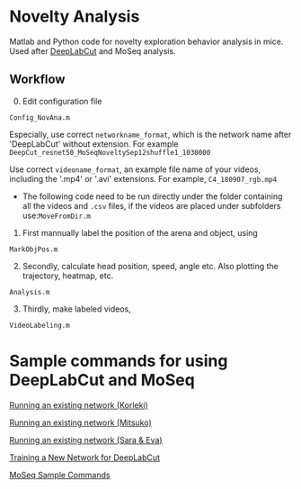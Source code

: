 # Novelty Analysis
Matlab and Python code for novelty exploration behavior analysis in mice.
Used after [DeepLabCut](https://github.com/AlexEMG/DeepLabCut) and MoSeq analysis.

## Workflow
0. Edit configuration file 
```
Config_NovAna.m
```

Especially, use correct `networkname_format`, which is the network name after 'DeepLabCut' without extension. For example `DeepCut_resnet50_MoSeqNoveltySep12shuffle1_1030000`

Use correct `videoname_format`, an example file name of your videos, including the '.mp4' or '.avi' extensions. For example, `C4_180907_rgb.mp4`

* The following code need to be run directly under the folder containing all the videos and `.csv` files, if the videos are placed under subfolders use:`MoveFromDir.m`

1. First mannually label the position of the arena and object, using 
```
MarkObjPos.m
```
2. Secondly, calculate head position, speed, angle etc. Also plotting the trajectory, heatmap, etc. 
```
Analysis.m
```
3. Thirdly, make labeled videos,
```
VideoLabeling.m
```

# Sample commands for using DeepLabCut and MoSeq

[Running an existing network (Korleki)](https://github.com/Rxie9596/Novelty_analysis/blob/master/Docs/Using_DLC_in_UchidaLab_Korleki.md)

[Running an existing network (Mitsuko)](https://github.com/Rxie9596/Novelty_analysis/blob/master/Docs/Using_DLC_in_UchidaLab_Mitsuko.md)

[Running an existing network (Sara & Eva)](https://github.com/Rxie9596/Novelty_analysis/blob/master/Docs/Using_DLC_in_UchidaLab_Sara%26Eva.md)




[Training a New Network for DeepLabCut](https://github.com/Rxie9596/Novelty_analysis/blob/master/Docs/Training_a_new_network.md)

[MoSeq Sample Commands](https://github.com/Rxie9596/Novelty_analysis/blob/master/Docs/MoSeq_Example_Command.md)
